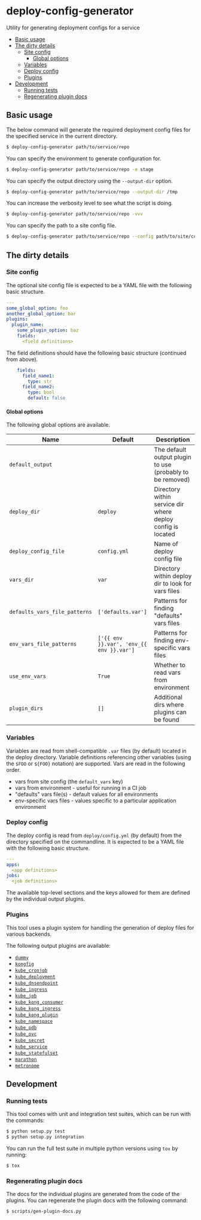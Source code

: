# deploy-config-generator

Utility for generating deployment configs for a service

* [Basic usage](#basic-usage)
* [The dirty details](#the-dirty-details)
  * [Site config](#site-config)
    * [Global options](#global-options)
  * [Variables](#variables)
  * [Deploy config](#deploy-config)
  * [Plugins](#plugins)
* [Development](#development)
  * [Running tests](#running-tests)
  * [Regenerating plugin docs](#regenerating-plugin-docs)

## Basic usage

The below command will generate the required deployment config files for the specified service in the current directory.

```bash
$ deploy-config-generator path/to/service/repo
```

You can specify the environment to generate configuration for.

```bash
$ deploy-config-generator path/to/service/repo -e stage
```

You can specify the output directory using the `--output-dir` option.

```bash
$ deploy-config-generator path/to/service/repo --output-dir /tmp
```

You can increase the verbosity level to see what the script is doing.

```bash
$ deploy-config-generator path/to/service/repo -vvv
```

You can specify the path to a site config file.

```bash
$ deploy-config-generator path/to/service/repo --config path/to/site/config.yml
```

## The dirty details

### Site config

The optional site config file is expected to be a YAML file with the following basic structure.

```yaml
---
some_global_option: foo
another_global_option: bar
plugins:
  plugin_name:
    some_plugin_option: baz
    fields:
      <field definitions>
```

The field definitions should have the following basic structure (continued from above).

```yaml
    fields:
      field_name1:
        type: str
      field_name2:
        type: bool
        default: false
```

#### Global options

The following global options are available.

Name | Default | Description
--- | --- | ---
`default_output` | | The default output plugin to use (probably to be removed)
`deploy_dir` | `deploy` | Directory within service dir where deploy config is located
`deploy_config_file` | `config.yml` | Name of deploy config file
`vars_dir` | `var` | Directory within deploy dir to look for vars files
`defaults_vars_file_patterns` | `['defaults.var']` | Patterns for finding "defaults" vars files
`env_vars_file_patterns` | `['{{ env }}.var', 'env_{{ env }}.var']` | Patterns for finding env-specific vars files
`use_env_vars` | `True` | Whether to read vars from environment
`plugin_dirs` | `[]` | Additional dirs where plugins can be found

### Variables

Variables are read from shell-compatible `.var` files (by default) located in the deploy directory. Variable
definitions referencing other variables (using the `$FOO` or `${FOO}` notation) are supported. Vars are read
in the following order.

* vars from site config (the `default_vars` key)
* vars from environment - useful for running in a CI job
* "defaults" vars file(s) - default values for all environments
* env-specific vars files - values specific to a particular application environment

### Deploy config

The deploy config is read from `deploy/config.yml` (by default) from the directory specified on the
commandline. It is expected to be a YAML file with the following basic structure.

```yaml
---
apps:
  <app definitions>
jobs:
  <job definitions>
```

The available top-level sections and the keys allowed for them are defined by the individual output
plugins.

### Plugins

This tool uses a plugin system for handling the generation of deploy files for various backends.

The following output plugins are available:

* [`dummy`](docs/plugin_dummy.md)
* [`kongfig`](docs/plugin_kongfig.md)
* [`kube_cronjob`](docs/plugin_kube_cronjob.md)
* [`kube_deployment`](docs/plugin_kube_deployment.md)
* [`kube_dnsendpoint`](docs/plugin_kube_dnsendpoint.md)
* [`kube_ingress`](docs/plugin_kube_ingress.md)
* [`kube_job`](docs/plugin_kube_job.md)
* [`kube_kong_consumer`](docs/plugin_kube_kong_consumer.md)
* [`kube_kong_ingress`](docs/plugin_kube_kong_ingress.md)
* [`kube_kong_plugin`](docs/plugin_kube_kong_plugin.md)
* [`kube_namespace`](docs/plugin_kube_namespace.md)
* [`kube_pdb`](docs/plugin_kube_pdb.md)
* [`kube_pvc`](docs/plugin_kube_pvc.md)
* [`kube_secret`](docs/plugin_kube_secret.md)
* [`kube_service`](docs/plugin_kube_service.md)
* [`kube_statefulset`](docs/plugin_kube_statefulset.md)
* [`marathon`](docs/plugin_marathon.md)
* [`metronome`](docs/plugin_metronome.md)

## Development

### Running tests

This tool comes with unit and integration test suites, which can be run with the commands:

```bash
$ python setup.py test
$ python setup.py integration
```

You can run the full test suite in multiple python versions using `tox` by running:

```bash
$ tox
```

### Regenerating plugin docs

The docs for the individual plugins are generated from the code of the plugins. You can regenerate the plugin docs
with the following command:

```bash
$ scripts/gen-plugin-docs.py
```
